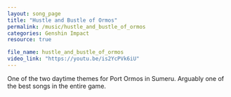 ```yaml
---
layout: song_page
title: "Hustle and Bustle of Ormos"
permalink: /music/hustle_and_bustle_of_ormos
categories: Genshin Impact
resource: true

file_name: hustle_and_bustle_of_ormos
video_link: "https://youtu.be/is2YcPVk6iU"
---
```


One of the two daytime themes for Port Ormos in Sumeru. Arguably one of the best songs in the entire game.
